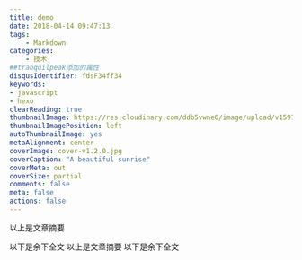 ```yaml
---
title: demo
date: 2018-04-14 09:47:13
tags:
    - Markdown
categories:
    - 技术
##tranquilpeak添加的属性
disqusIdentifier: fdsF34ff34
keywords:
- javascript
- hexo
clearReading: true
thumbnailImage: https://res.cloudinary.com/ddb5vwne6/image/upload/v1597758372/timg_fy8o3h.jpg
thumbnailImagePosition: left
autoThumbnailImage: yes
metaAlignment: center
coverImage: cover-v1.2.0.jpg
coverCaption: "A beautiful sunrise"
coverMeta: out
coverSize: partial
comments: false
meta: false
actions: false
---
```

以上是文章摘要

<!--more-->

以下是余下全文
以上是文章摘要
以下是余下全文
